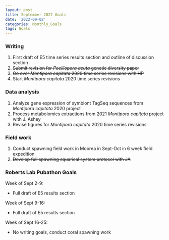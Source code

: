 ```yaml
---
layout: post
title: September 2022 Goals
date: '2022-09-02'
categories: Monthly_Goals
tags: Goals
---
```

### Writing   
1. First draft of E5 time series results section and outline of discussion section         
2. ~~Submit revision for *Pocillopora acuta* genetic diversity paper~~   
3. ~~Go over *Montipora capitata* 2020 time series revisions with HP~~  
4. Start *Montipora capitata* 2020 time series revisions

### Data analysis       
1. Analyze gene expression of symbiont TagSeq sequences from *Montipora capitata* 2020 project        
2. Process metabolomics extractions from 2021 *Montipora capitata* project with J. Ashey  
3. Revise figures for *Montipora capitata* 2020 time series revisions  

### Field work
1. Conduct spawning field work in Moorea in Sept-Oct in 6 week field expedition  
2. ~~Develop full spawning squarical system protocol with JA~~        

### Roberts Lab Pubathon Goals  

Week of Sept 2-9:  
- Full draft of E5 results section 

Week of Sept 9-16: 
- Full draft of E5 results section

Week of Sept 16-25: 
- No writing goals, conduct coral spawning work    